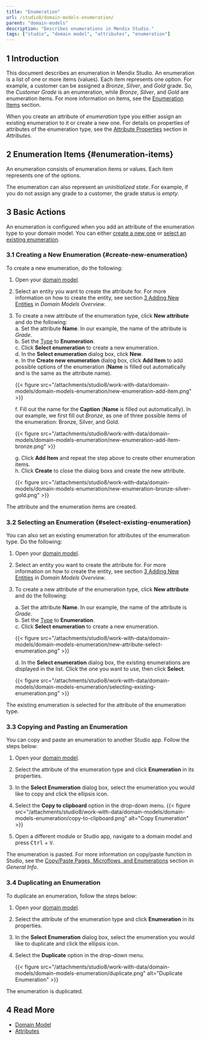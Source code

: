 ```yaml
---
title: "Enumeration"
url: /studio8/domain-models-enumeration/
parent: "domain-models"
description: "Describes enumerations in Mendix Studio."
tags: ["studio", "domain model", "attributes", "enumeration"]
---
```


## 1 Introduction 

This document describes an enumeration in Mendix Studio. An enumeration is a list of one or more items (values). Each item represents one option. For example, a customer can be assigned a *Bronze*, *Silver*, and *Gold* grade. So, the *Customer Grade* is an enumeration, while *Bronze*, *Silver*, and *Gold* are enumeration items.  For more information on items, see the [Enumeration Items](#enumeration-items) section. 

When you create an attribute of *enumeration* type you either assign an existing enumeration to it or create a new one. For details on properties of attributes of the enumeration type, see the [Attribute Properties](/studio8/domain-models-attributes/#attribute-properties) section in *Attributes*. 

## 2 Enumeration Items {#enumeration-items}

An enumeration consists of enumeration items or values. Each item represents one of the options. 

The enumeration can also represent an *uninitialized state*. For example, if you do not assign any grade to a customer, the grade status is *empty*.  

## 3 Basic Actions

An enumeration is configured when you add an attribute of the enumeration type to your domain model. You can either [create a new one](#create-new-enumeration) or [select an existing enumeration](#select-existing-enumeration). 

### 3.1 Creating a New Enumeration {#create-new-enumeration}

To create a new enumeration, do the following: 

1. Open your [domain model](/studio8/domain-models/).

2. Select an entity you want to create the attribute for. For more information on how to create the entity, see section [3 Adding New Entities](/studio8/domain-models/#adding-new-entities) in *Domain Models Overview*.

3.  To create a new attribute of the enumeration type, click **New attribute** and do the following:<br />
    a. Set the attribute **Name**. In our example, the name of the attribute is *Grade*.<br />
    b. Set the [Type](/studio8/domain-models-attributes/) to **Enumeration**.<br />
    c. Click **Select enumeration** to create a new enumeration.<br />d. In the **Select enumeration** dialog box, click **New**.<br/>
    e. In the **Create new enumeration** dialog box, click **Add Item** to add possible options of the enumeration (**Name** is filled out automatically and is the same as the attribute name).<br />

    {{< figure src="/attachments/studio8/work-with-data/domain-models/domain-models-enumeration/new-enumeration-add-item.png" >}}<br />

    f. Fill out the name for the **Caption** (**Name** is filled out automatically). In our example, we first fill out  *Bronze*, as one of three possible items of the enumeration: Bronze, Silver, and Gold. <br />

    {{< figure src="/attachments/studio8/work-with-data/domain-models/domain-models-enumeration/new-enumeration-add-item-bronze.png" >}}<br />

    g. Click **Add Item** and repeat the step above to create other enumeration items.<br />
    h. Click **Create** to close the dialog boxs and create the new attribute.

    {{< figure src="/attachments/studio8/work-with-data/domain-models/domain-models-enumeration/new-enumeration-bronze-silver-gold.png" >}}

The attribute and the enumeration items are created.

### 3.2 Selecting an Enumeration {#select-existing-enumeration}

You can also set an existing enumeration for attributes of the enumeration type. Do the following:

1. Open your [domain model](/studio8/domain-models/).

2. Select an entity you want to create the attribute for. For more information on how to create the entity, see section [3 Adding New Entities](/studio8/domain-models/#adding-new-entities) in *Domain Models Overview*.

3.  To create a new attribute of the enumeration type, click **New attribute** and do the following:<br />

    a. Set the attribute **Name**. In our example, the name of the attribute is *Grade*.<br />
    b. Set the [Type](/studio8/domain-models-attributes/) to **Enumeration**.<br />
    c. Click **Select enumeration** to create a new enumeration.<br />

    {{< figure src="/attachments/studio8/work-with-data/domain-models/domain-models-enumeration/new-attribute-select-enumeration.png" >}} <br/>

    d. In the **Select enumeration** dialog box, the existing enumerations are displayed in the list. Click the one you want to use, then click **Select**.<br />

    {{< figure src="/attachments/studio8/work-with-data/domain-models/domain-models-enumeration/selecting-existing-enumeration.png" >}}

The existing enumeration is selected for the attribute of the enumeration type. 

### 3.3 Copying and Pasting an Enumeration

You can copy and paste an enumeration to another Studio app. Follow the steps below:

1. Open your [domain model](/studio8/domain-models/).

2. Select the attribute of the enumeration type and click **Enumeration** in its properties.

3. In the **Select Enumeration** dialog box, select the enumeration you would like to copy and click the ellipsis icon.

4. Select the **Copy to clipboard** option in the drop-down menu. 
{{< figure src="/attachments/studio8/work-with-data/domain-models/domain-models-enumeration/copy-to-clipboard.png" alt="Copy Enumeration" >}}

5. Open a different module or Studio app, navigate to a domain model and press <kbd>Ctrl</kbd> + <kbd>V</kbd>.

The enumeration is pasted. For more information on copy/paste function in Studio, see the [Copy/Paste Pages, Microflows, and Enumerations](/studio8/general/#copy-paste-documents) section in *General Info*.

### 3.4 Duplicating an Enumeration 

To duplicate an enumeration, follow the steps below:

1. Open your [domain model](/studio8/domain-models/).

2. Select the attribute of the enumeration type and click **Enumeration** in its properties.

3. In the **Select Enumeration** dialog box, select the enumeration you would like to duplicate and click the ellipsis icon.

4.  Select the **Duplicate** option in the drop-down menu. 

    {{< figure src="/attachments/studio8/work-with-data/domain-models/domain-models-enumeration/duplicate.png" alt="Duplicate Enumeration" >}}

The enumeration is duplicated.

## 4 Read More

* [Domain Model](/studio8/domain-models/)
* [Attributes](/studio8/domain-models-attributes/) 
